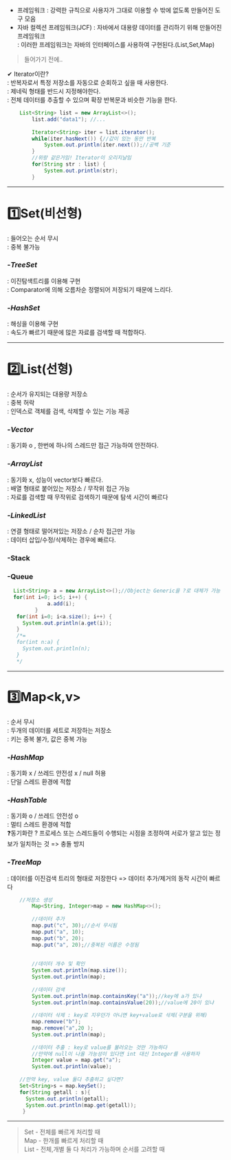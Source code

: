 - 프레임워크 : 강력한 규칙으로 사용자가 그대로 이용할 수 밖에 없도록 만들어진 도구 모음  
- 자바 컬렉션 프레임워크(JCF) : 자바에서 대용량 데이터를 관리하기 위해 만들어진 프레임워크  
: 이러한 프레임워크는 자바의 인터페이스를 사용하여 구현된다.(List,Set,Map)
   
> 들어가기 전에..    

✔ Iterator이란?  
: 반복자로서 특정 저장소를 자동으로 순회하고 싶을 때 사용한다.  
: 제네릭 형태를 반드시 지정해야한다.    
: 전체 데이터를 추출할 수 있으며 확장 반복문과 비슷한 기능을 한다.  
```java
    List<String> list = new ArrayList<>();
		list.add("data1"); //...
    
		Iterator<String> iter = list.iterator();
		while(iter.hasNext()) {//값이 있는 동안 반복
			System.out.println(iter.next());//공백 기준
		}
		//위랑 같은거임! Iterator이 오리지날임
		for(String str : list) {
			System.out.println(str);
		}
```
----  
# 1️⃣Set(비선형)
: 들어오는 순서 무시  
: 중복 불가능  
  
### -*TreeSet*
: 이진탐색트리를 이용해 구현  
: Comparator에 의해 오름차순 정렬되어 저장되기 때문에 느리다.    
### -*HashSet*
: 해싱을 이용해 구현  
: 속도가 빠르기 때문에 많은 자료를 검색할 때 적합하다.  

------- 
  
# 2️⃣List(선형)
: 순서가 유지되는 대용량 저장소  
: 중복 허락  
: 인덱스로 객체를 검색, 삭제할 수 있는 기능 제공  
  
### -*Vector*  
: 동기화 o , 한번에 하나의 스레드만 접근 가능하여 안전하다.  
### -*ArrayList*  
: 동기화 x, 성능이 vector보다 빠르다.  
: 배열 형태로 붙어있는 저장소 / 무작위 접근 가능  
: 자료를 검색할 때 무작위로 검색하기 때문에 탐색 시간이 빠르다  
### -*LinkedList* 
: 연결 형태로 떨어져있는 저장소 / 순차 접근만 가능  
: 데이터 삽입/수정/삭제하는 경우에 빠르다.  
### -Stack  
### -Queue  
  
```java
  List<String> a = new ArrayList<>();//Object는 Generic을 ?로 대체가 가능
  for(int i=0; i<5; i++) {
			 a.add(i);
		 }
   for(int i=0; i<a.size(); i++) {
     System.out.println(a.get(i));
   }
   /*=
   for(int n:a) {
     System.out.println(n);
   }
   */
```
--------

# 3️⃣Map<k,v>  
: 순서 무시  
: 두개의 데이터를 세트로 저장하는 저장소  
: 키는 중복 불가, 값은 중복 가능  
   
### -*HashMap*
: 동기화 x / 쓰레드 안전성 x / null 허용  
: 단일 스레드 환경에 적합  
### -*HashTable* 
: 동기화 o / 쓰레드 안전성 o   
: 멀티 스레드 환경에 적합  
❓동기화란 ? 프로세스 또는 스레드들이 수행되는 시점을 조정하여 서로가 알고 있는 정보가 일치하는 것 => 충돌 방지
### -*TreeMap*  
: 데이터를 이진검색 트리의 형태로 저장한다 => 데이터 추가/제거의 동작 시간이 빠르다

```java
    //저장소 생성
		Map<String, Integer>map = new HashMap<>();
		
		//데이터 추가
		map.put("c", 30);//순서 무시됨
		map.put("a", 10);
		map.put("b", 20);
		map.put("a", 20);//중복된 이름은 수정됨
		
		
		//데이터 개수 및 확인
		System.out.println(map.size());
		System.out.println(map);
		
		//데이터 검색
		System.out.println(map.containsKey("a"));//key에 a가 있냐
		System.out.println(map.containsValue(20));//value에 20이 있냐
		
		//데이터 삭제 : key로 지우던가 아니면 key+value로 삭제(구분을 위해)
		map.remove("b");
		map.remove("a",20 );
		System.out.println(map);
		
		//데이터 추출 : key로 value를 불러오는 것만 가능하다
		//만약에 null이 나올 가능성이 있다면 int 대신 Integer를 사용하자
		Integer value = map.get("a");
		System.out.println(value);
    
    //만약 key, value 둘다 추출하고 싶다면?
    Set<String>s = map.keySet();
    for(String getall : s){
      System.out.println(getall);
      System.out.println(map.get(getall));
     }
```
---------

> Set - 전체를 빠르게 처리할 때  
> Map - 한개를 빠르게 처리할 때  
> List - 전체,개별 둘 다 처리가 가능하며 순서를 고려할 때  
